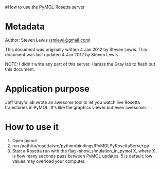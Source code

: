 #How to use the PyMOL-Rosetta server

Metadata
========

Author: Steven Lewis (smlewi@gmail.com)

This document was originally written 4 Jan 2012 by Steven Lewis. This document was last updated 4 Jan 2012 by Steven Lewis.

NOTE: I didn't write any part of this server. Harass the Gray lab to flesh out this document.

Application purpose
===========================================

Jeff Gray's lab wrote an awesome tool to let you watch live Rosetta trajectories in PyMOL. It's like the graphics viewer but even awesomer.

How to use it
=============

1. Open pymol 
2. run /path/to/rosetta/src/python/bindings/PyMOLPyRosettaServer.py 
3. Start a Rosetta run with the flag -show\_simulation\_in\_pymol X, where X is how many seconds pass between PyMOL updates. 5 is default; low values may overload your computer.
